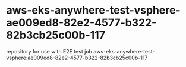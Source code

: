 # aws-eks-anywhere-test-vsphere-ae009ed8-82e2-4577-b322-82b3cb25c00b-117
repository for use with E2E test job aws-eks-anywhere-test-vsphere:ae009ed8-82e2-4577-b322-82b3cb25c00b-117
